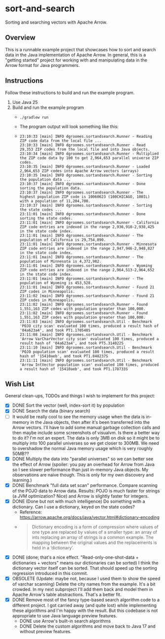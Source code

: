 # sort-and-search

Sorting and searching vectors with Apache Arrow.


## Overview

This is a runnable example project that showcases how to sort and search data in the Java implementation of Apache
Arrow. In general, this is a "getting started" project for working with and manipulating data in the Arrow format for
Java programmers.


## Instructions

Follow these instructions to build and run the example program.

1. Use Java 25
2. Build and run the example program
    - ```shell
      ./gradlew run
      ```
    - The program output will look something like this:
    - ```text
      23:10:33 [main] INFO dgroomes.sortandsearch.Runner - Reading ZIP code data from the local file ...
      23:10:33 [main] INFO dgroomes.sortandsearch.Runner - Read 29,353 ZIP codes from the local file and into Java objects.
      23:10:34 [main] INFO dgroomes.sortandsearch.Runner - Multiplied the ZIP code data by 100 to get 2,964,653 parallel universe ZIP codes.
      23:10:35 [main] INFO dgroomes.sortandsearch.Runner - Loaded 2,964,653 ZIP codes into Apache Arrow vectors (arrays)
      23:10:35 [main] INFO dgroomes.sortandsearch.Runner - Sorting the population data ...
      23:10:37 [main] INFO dgroomes.sortandsearch.Runner - Done sorting the population data.
      23:10:37 [main] INFO dgroomes.sortandsearch.Runner - The highest population ZIP code is 10060623 (100CHICAGO, 100IL) with a population of 11,204,700.
      23:10:37 [main] INFO dgroomes.sortandsearch.Runner - Sorting the state codes ...
      23:11:01 [main] INFO dgroomes.sortandsearch.Runner - Done sorting the state codes.
      23:11:01 [main] INFO dgroomes.sortandsearch.Runner - California ZIP code entries are indexed in the range 2,936,910-2,938,425 in the state code index.
      23:11:01 [main] INFO dgroomes.sortandsearch.Runner - The population of California is 29,754,890.
      23:11:01 [main] INFO dgroomes.sortandsearch.Runner - Minnesota ZIP code entries are indexed in the range 2,947,946-2,948,827 in the state code index.
      23:11:01 [main] INFO dgroomes.sortandsearch.Runner - The population of Minnesota is 4,372,982.
      23:11:01 [main] INFO dgroomes.sortandsearch.Runner - Wyoming ZIP code entries are indexed in the range 2,964,513-2,964,652 in the state code index.
      23:11:01 [main] INFO dgroomes.sortandsearch.Runner - The population of Wyoming is 453,528.
      23:11:01 [main] INFO dgroomes.sortandsearch.Runner - Found 21 ZIP codes in Minneapolis.
      23:11:02 [main] INFO dgroomes.sortandsearch.Runner - Found 21 ZIP codes in Minneapolis.
      23:11:02 [main] INFO dgroomes.sortandsearch.Runner - Found 1,551,163 ZIP codes with population greater than 100,000.
      23:11:02 [main] INFO dgroomes.sortandsearch.Runner - Found 1,551,163 ZIP codes with population greater than 100,000.
      23:11:03 [main] INFO dgroomes.sortandsearch.Util - Benchmark 'POJO city scan' evaluated 100 times, produced a result hash of '04a623a4', and took PT1.170548S
      23:11:08 [main] INFO dgroomes.sortandsearch.Util - Benchmark 'Arrow VarCharVector city scan' evaluated 100 times, produced a result hash of '04a623a4', and took PT5.314022S
      23:11:10 [main] INFO dgroomes.sortandsearch.Util - Benchmark 'POJO population scan' evaluated 100 times, produced a result hash of '15410aeb', and took PT1.848237S
      23:11:11 [main] INFO dgroomes.sortandsearch.Util - Benchmark 'Arrow IntVector population scan' evaluated 100 times, produced a result hash of '15410aeb', and took PT1.178733S
      ```


## Wish List

General clean-ups, TODOs and things I wish to implement for this project:

- [x] DONE Sort the vector (well, index-sort it) by population
- [x] DONE Search the data (binary search)
- [ ] It would be really cool to see the memory usage when the data is in-memory in the Java objects, then after it's been
  transferred into the Arrow vectors. I'll have to add some manual garbage collection calls and then maybe include some
  screenshots of visualvm. Is there a better way to do it? I'm not an expert. The data is only 3MB on disk so it might
  be to multiply into 100 parallel universes so we get closer to 300MB. We need to overshadow the normal Java memory
  usage which is very roughly 50MB??
- [x] DONE Multiply the data into "parallel universes" so we can better see the effect of Arrow (spoiler: you pay an overhead
  for Arrow from Java so I see slower performance than just in-memory Java objects. My observations are naive though.
  This is only for my own discovery and learning.)
- [x] DONE Benchmark "full data set scan" performance. Compare scanning of the POJO data to Arrow data. Results: POJO is much
  faster for strings (a JVM optimization? Nice) and Arrow is slightly faster for integers.
- [x] DONE (Done but not with much intelligence) Do something with a dictionary. Can I use a dictionary, keyed on the state codes?
   - Reference: <https://arrow.apache.org/docs/java/vector.html#dictionary-encoding>
   - > Dictionary encoding is a form of compression where values of one type are replaced by values of a smaller type:
     > an array of ints replacing an array of strings is a common example. The mapping between the original values and the replacements is held in a ‘dictionary’.
- [x] DONE (done; that's a nice effect. "Read-only-one-shot-data + dictionaries + vectors" means our dictionaries can be sorted)
  I think the dictionary vector itself can be sorted. That should speed up the sorting regression introduced in
  this commit. 
- [x] OBSOLETE (Update: maybe not, because I used them to show the speed of varchar scanning) Delete the city names from the example. It's a bit crowded. In my next subproject I'll add them back and model them
  in Apache Arrow's table abstractions. That's a better fit.
- [x] DONE Remove most of the fancy type-based search algorithm code to a different project. I got carried away (and quite lost)
  while implementing these algorithms and I'm happy with the result. But this codebase is not appropriate to use Java
  language preview features.
   - DONE use Arrow's built-in search algorithms
   - DONE Delete the custom algorithms and move back to Java 17 and without preview features.
